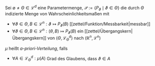 Sei $\emptyset \ne \Theta \in \mathcal{L}^d$ eine Parametermenge, $\mathcal{P} := \{ P_\vartheta \mid \vartheta \in \Theta \}$ die durch $\Theta$ indizierte Menge von Wahrscheinlichkeitsmaßen mit
- $\forall \vartheta \in \Theta, B \in \mathcal{L}^n : \vartheta \mapsto P_\vartheta(B)$ [[zettel/Funktion/Messbarkeit|messbar]]
- $\forall \vartheta \in \Theta, B \in \mathcal{L}^n : (\theta, B) \mapsto P_\vartheta(B)$ ein [[zettel/Übergangskern|Übergangskern]] von $(\Theta, \mathcal{L}_\Theta^d)$ nach $(\mathbb{R}^n, \mathcal{L}^n)$

$\mu$ heißt *a-priori-Verteilung*, falls
- $\forall A \in \mathcal{L}_\Theta^d : \mu(A)$ Grad des Glaubens, dass $\vartheta \in A$